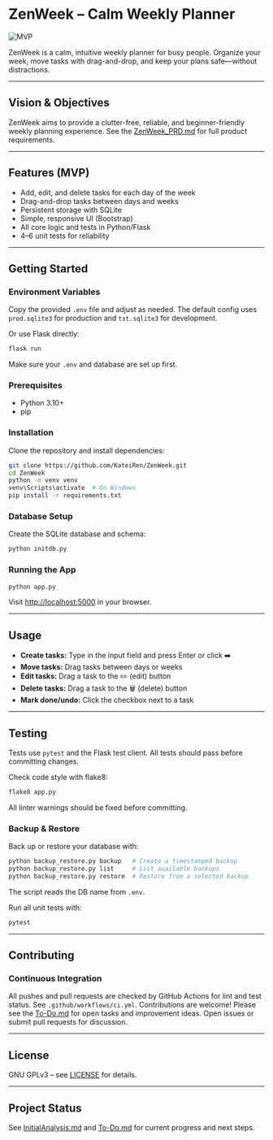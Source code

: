 
# ZenWeek – Calm Weekly Planner

![MVP](https://img.shields.io/badge/status-MVP-green)

ZenWeek is a calm, intuitive weekly planner for busy people. Organize your week, move tasks with drag-and-drop, and keep your plans safe—without distractions.

---

## Vision & Objectives
ZenWeek aims to provide a clutter-free, reliable, and beginner-friendly weekly planning experience. See the [ZenWeek_PRD.md](ZenWeek_PRD.md) for full product requirements.

---

## Features (MVP)
- Add, edit, and delete tasks for each day of the week
- Drag-and-drop tasks between days and weeks
- Persistent storage with SQLite
- Simple, responsive UI (Bootstrap)
- All core logic and tests in Python/Flask
- 4–6 unit tests for reliability

---

## Getting Started
### Environment Variables
Copy the provided `.env` file and adjust as needed. The default config uses `prod.sqlite3` for production and `tst.sqlite3` for development.

Or use Flask directly:

```sh
flask run
```
Make sure your `.env` and database are set up first.


### Prerequisites
- Python 3.10+
- pip

### Installation
Clone the repository and install dependencies:

```sh
git clone https://github.com/KateiRen/ZenWeek.git
cd ZenWeek
python -m venv venv
venv\Scripts\activate  # On Windows
pip install -r requirements.txt
```

### Database Setup
Create the SQLite database and schema:

```sh
python initdb.py
```

### Running the App

```sh
python app.py
```
Visit [http://localhost:5000](http://localhost:5000) in your browser.

---

## Usage
- **Create tasks:** Type in the input field and press Enter or click ➡️
- **Move tasks:** Drag tasks between days or weeks
- **Edit tasks:** Drag a task to the ✏️ (edit) button
- **Delete tasks:** Drag a task to the 🗑️ (delete) button
- **Mark done/undo:** Click the checkbox next to a task

---

## Testing
Tests use `pytest` and the Flask test client. All tests should pass before committing changes.

Check code style with flake8:

```sh
flake8 app.py
```
All linter warnings should be fixed before committing.

### Backup & Restore
Back up or restore your database with:

```sh
python backup_restore.py backup   # Create a timestamped backup
python backup_restore.py list     # List available backups
python backup_restore.py restore  # Restore from a selected backup
```
The script reads the DB name from `.env`.

Run all unit tests with:

```sh
pytest
```

---

## Contributing
### Continuous Integration
All pushes and pull requests are checked by GitHub Actions for lint and test status. See `.github/workflows/ci.yml`.
Contributions are welcome! Please see the [To-Do.md](To-Do.md) for open tasks and improvement ideas. Open issues or submit pull requests for discussion.

---

## License
GNU GPLv3 – see [LICENSE](LICENSE) for details.

---

## Project Status
See [InitialAnalysis.md](InitialAnalysis.md) and [To-Do.md](To-Do.md) for current progress and next steps.

